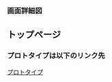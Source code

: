 ### 画面詳細図
## トップページ
### プロトタイプは以下のリンク先
[プロトタイプ](https://www.figma.com/file/MCAgfXuvNwqH5P8EDpFUWo/Untitled?node-id=0%3A1)

